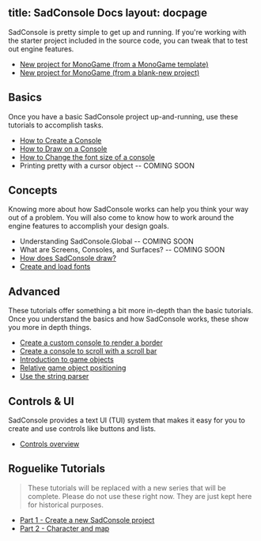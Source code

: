title: SadConsole Docs
layout: docpage
---

SadConsole is pretty simple to get up and running. If you're working with the starter project included in the source code, you can tweak that to test out engine features. 

* [New project for MonoGame (from a MonoGame template)](monogame-template.md)
* [New project for MonoGame (from a blank-new project)](create-a-new-sadconsole-project.md)

## Basics

Once you have a basic SadConsole project up-and-running, use these tutorials to accomplish tasks.

* [How to Create a Console](how-to-create-and-print-on-a-console.md)
* [How to Draw on a Console](how-to-draw-on-a-console.md)
* [How to Change the font size of a console](basic-font-information.md#change-the-font-of-a-console)
* Printing pretty with a cursor object -- COMING SOON

## Concepts

Knowing more about how SadConsole works can help you think your way out of a problem. You will also come to know how to work around the engine features to accomplish your design goals.

* Understanding SadConsole.Global -- COMING SOON
* What are Screens, Consoles, and Surfaces? -- COMING SOON
* [How does SadConsole draw?](how-sadconsole-draws-to-the-screen.md)
* [Create and load fonts](basic-font-information.md)

## Advanced

These tutorials offer something a bit more in-depth than the basic tutorials. Once you understand the basics and how SadConsole works, these show you more in depth things.

* [Create a custom console to render a border](create-a-bordered-console.md)
* [Create a console to scroll with a scroll bar](make-a-scrolling-console.md)
* [Introduction to game objects](how-to-create-a-gameobject.md)
* [Relative game object positioning](displaying-gameobjects-on-a-console-viewarea.md)
* [Use the string parser](string-parser.md)

## Controls & UI

SadConsole provides a text UI (TUI) system that makes it easy for you to create and use controls like buttons and lists.

* [Controls overview](controls-overview.md)

## Roguelike Tutorials

>These tutorials will be replaced with a new series that will be complete. Please do not use these right now. They are just kept here for historical purposes.

* [Part 1 - Create a new SadConsole project](part-1---create-a-new-project.md)
* [Part 2 - Character and map](part-2---character-and-map.md)